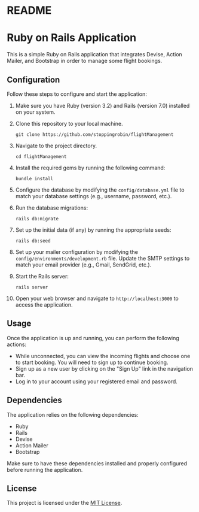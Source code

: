 # README

# Ruby on Rails Application

This is a simple Ruby on Rails application that integrates Devise, Action Mailer, and Bootstrap in order to manage some flight bookings.

## Configuration

Follow these steps to configure and start the application:

1. Make sure you have Ruby (version 3.2) and Rails (version 7.0) installed on your system.

2. Clone this repository to your local machine.

   ```shell
   git clone https://github.com/stoppingrobin/flightManagement
   ```

3. Navigate to the project directory.

   ```shell
   cd flightManagement
   ```

4. Install the required gems by running the following command:

   ```shell
   bundle install
   ```

5. Configure the database by modifying the `config/database.yml` file to match your database settings (e.g., username, password, etc.).

6. Run the database migrations:

   ```shell
   rails db:migrate
   ```

7. Set up the initial data (if any) by running the appropriate seeds:

   ```shell
   rails db:seed
   ```

8. Set up your mailer configuration by modifying the `config/environments/development.rb` file. Update the SMTP settings to match your email provider (e.g., Gmail, SendGrid, etc.).

9. Start the Rails server:

   ```shell
   rails server
   ```

10. Open your web browser and navigate to `http://localhost:3000` to access the application.

## Usage

Once the application is up and running, you can perform the following actions:

- While unconnected, you can view the incoming flights and choose one to start booking. You will need to sign up to continue booking.
- Sign up as a new user by clicking on the "Sign Up" link in the navigation bar.
- Log in to your account using your registered email and password.

## Dependencies

The application relies on the following dependencies:

- Ruby
- Rails
- Devise
- Action Mailer
- Bootstrap

Make sure to have these dependencies installed and properly configured before running the application.

## License

This project is licensed under the [MIT License](LICENSE).


